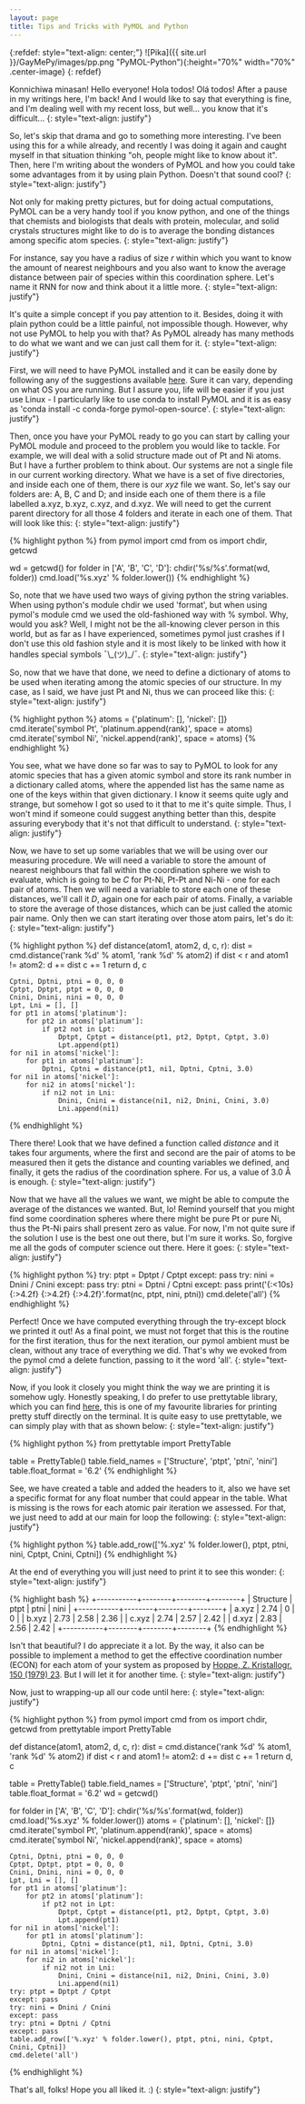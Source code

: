 ```yaml
---
layout: page
title: Tips and Tricks with PyMOL and Python
---
```


{:refdef: style="text-align: center;"}
![Pika]({{ site.url }}/GayMePy/images/pp.png "PyMOL-Python"){:height="70%" width="70%" .center-image}
{: refdef}

Konnichiwa minasan! Hello everyone! Hola todos! Olá todos! After a pause in my writings here, I'm back! And I would like to say that everything is fine, and I'm dealing well with my recent loss, but well... you know that it's difficult...
{: style="text-align: justify"}

So, let's skip that drama and go to something more interesting. I've been using this for a while already, and recently I was doing it again and caught myself in that situation thinking "oh, people might like to know about it". Then, here I'm writing about the wonders of PyMOL and how you could take some advantages from it by using plain Python. Doesn't that sound cool?
{: style="text-align: justify"}

Not only for making pretty pictures, but for doing actual computations, PyMOL can be a very handy tool if you know python, and one of the things that chemists and biologists that deals with protein, molecular, and solid crystals structures might like to do is to average the bonding distances among specific atom species.
{: style="text-align: justify"}

For instance, say you have a radius of size $r$ within which you want to know the amount of nearest neighbours and you also want to know the average distance between pair of species within this coordination sphere. Let's name it RNN for now and think about it a little more.
{: style="text-align: justify"}

It's quite a simple concept if you pay attention to it. Besides, doing it with plain python could be a little painful, not impossible though. However, why not use PyMOL to help you with that? As PyMOL already has many methods to do what we want and we can just call them for it.
{: style="text-align: justify"}

First, we will need to have PyMOL installed and it can be easily done by following any of the suggestions available [here](https://pymolwiki.org/index.php/Linux_Install). Sure it can vary, depending on what OS you are running. But I assure you, life will be easier if you just use Linux - I particularly like to use conda to install PyMOL and it is as easy as 'conda install -c conda-forge pymol-open-source'.
{: style="text-align: justify"}

Then, once you have your PyMOL ready to go you can start by calling your PyMOL module and proceed to the problem you would like to tackle. For example, we will deal with a solid structure made out of Pt and Ni atoms. But I have a further problem to think about. Our systems are not a single file in our current working directory. What we have is a set of five directories, and inside each one of them, there is our *xyz* file we want. So, let's say our folders are: A, B, C and D; and inside each one of them there is a file labelled a.xyz, b.xyz, c.xyz, and d.xyz. We will need to get the current parent directory for all those 4 folders and iterate in each one of them. That will look like this:
{: style="text-align: justify"}

{% highlight python %}
from pymol import cmd
from os import chdir, getcwd

wd = getcwd()
for folder in ['A', 'B', 'C', 'D']:
    chdir('%s/%s'.format(wd, folder))
    cmd.load('%s.xyz' % folder.lower())
{% endhighlight %}

So, note that we have used two ways of giving python the string variables. When using python's module chdir we used 'format', but when using pymol's module cmd we used the old-fashioned way with % symbol. Why, would you ask? Well, I might not be the all-knowing clever person in this world, but as far as I have experienced, sometimes pymol just crashes if I don't use this old fashion style and it is most likely to be linked with how it handles special symbols ¯\\\_(ツ)\_/¯.
{: style="text-align: justify"}

So, now that we have that done, we need to define a dictionary of atoms to be used when iterating among the atomic species of our structure. In my case, as I said, we have just Pt and Ni, thus we can proceed like this:
{: style="text-align: justify"}

{% highlight python %}
    atoms = {'platinum': [], 'nickel': []}
    cmd.iterate('symbol Pt', 'platinum.append(rank)', space = atoms)
    cmd.iterate('symbol Ni', 'nickel.append(rank)', space = atoms)
{% endhighlight %}

You see, what we have done so far was to say to PyMOL to look for any atomic species that has a given atomic symbol and store its rank number in a dictionary called atoms, where the appended list has the same name as one of the keys within that given dictionary. I know it seems quite ugly and strange, but somehow I got so used to it that to me it's quite simple. Thus, I won't mind if someone could suggest anything better than this, despite assuring everybody that it's not that difficult to understand.
{: style="text-align: justify"}

Now, we have to set up some variables that we will be using over our measuring procedure. We will need a variable to store the amount of nearest neighbours that fall within the coordination sphere we wish to evaluate, which is going to be *C* for Pt-Ni, Pt-Pt and Ni-Ni - one for each pair of atoms. Then we will need a variable to store each one of these distances, we'll call it *D*, again one for each pair of atoms. Finally, a variable to store the average of those distances, which can be just called the atomic pair name. Only then we can start iterating over those atom pairs, let's do it:
{: style="text-align: justify"}

{% highlight python %}
def distance(atom1, atom2, d, c, r):
    dist = cmd.distance('rank %d' % atom1, 'rank %d' % atom2)
    if dist < r and atom1 != atom2:
        d += dist
        c += 1
    return d, c

    Cptni, Dptni, ptni = 0, 0, 0
    Cptpt, Dptpt, ptpt = 0, 0, 0
    Cnini, Dnini, nini = 0, 0, 0
    Lpt, Lni = [], []
    for pt1 in atoms['platinum']:
        for pt2 in atoms['platinum']:
            if pt2 not in Lpt:
                Dptpt, Cptpt = distance(pt1, pt2, Dptpt, Cptpt, 3.0)
                Lpt.append(pt1)
    for ni1 in atoms['nickel']:
        for pt1 in atoms['platinum']:
            Dptni, Cptni = distance(pt1, ni1, Dptni, Cptni, 3.0)
    for ni1 in atoms['nickel']:
        for ni2 in atoms['nickel']:
            if ni2 not in Lni:
                Dnini, Cnini = distance(ni1, ni2, Dnini, Cnini, 3.0)
                Lni.append(ni1)
{% endhighlight %}

There there! Look that we have defined a function called *distance* and it takes four arguments, where the first and second are the pair of atoms to be measured then it gets the distance and counting variables we defined, and finally, it gets the radius of the coordination sphere. For us, a value of 3.0 &#8491; is enough.
{: style="text-align: justify"}

Now that we have all the values we want, we might be able to compute the average of the distances we wanted. But, lo! Remind yourself that you might find some coordination spheres where there might be pure Pt or pure Ni, thus the Pt-Ni pairs shall present zero as value. For now, I'm not quite sure if the solution I use is the best one out there, but I'm sure it works. So, forgive me all the gods of computer science out there. Here it goes:
{: style="text-align: justify"}

{% highlight python %}
    try: ptpt = Dptpt / Cptpt
    except: pass
    try: nini = Dnini / Cnini
    except: pass
    try: ptni = Dptni / Cptni
    except: pass
    print('{:<10s} {:>4.2f} {:>4.2f} {:>4.2f}'.format(nc, ptpt, nini, ptni))
    cmd.delete('all')
{% endhighlight %}

Perfect! Once we have computed everything through the try-except block we printed it out! As a final point, we must not forget that this is the routine for the first iteration, thus for the next iteration, our pymol ambient must be clean, without any trace of everything we did. That's why we evoked from the pymol cmd a delete function, passing to it the word 'all'.
{: style="text-align: justify"}

Now, if you look it closely you might think the way we are printing it is somehow ugly. Honestly speaking, I do prefer to use prettytable library, which you can find [here](https://pypi.org/project/prettytable/), this is one of my favourite libraries for printing pretty stuff directly on the terminal. It is quite easy to use prettytable, we can simply play with that as shown below:
{: style="text-align: justify"}

{% highlight python %}
from prettytable import PrettyTable

table = PrettyTable()
table.field_names = ['Structure', 'ptpt', 'ptni', 'nini']
table.float_format = '6.2'
{% endhighlight %}

See, we have created a table and added the headers to it, also we have set a specific format for any float number that could appear in the table. What is missing is the rows for each atomic pair iteration we assessed. For that, we just need to add at our main for loop the following:
{: style="text-align: justify"}

{% highlight python %}
    table.add_row(['%.xyz' % folder.lower(), ptpt, ptni, nini, Cptpt, Cnini, Cptni])
{% endhighlight %}

At the end of everything you will just need to print it to see this wonder:
{: style="text-align: justify"}

{% highlight bash %}
+-----------+--------+--------+--------+
| Structure |  ptpt  |  ptni  |  nini  |
+-----------+--------+--------+--------+
|   a.xyz   |   2.74 |   0    |   0    |
|   b.xyz   |   2.73 |   2.58 |   2.36 |
|   c.xyz   |   2.74 |   2.57 |   2.42 |
|   d.xyz   |   2.83 |   2.56 |   2.42 |
+-----------+--------+--------+--------+
{% endhighlight %}

Isn't that beautiful? I do appreciate it a lot. By the way, it also can be possible to implement a method to get the effective coordination number (ECON) for each atom of your system as proposed by [Hoppe, Z. Kristallogr. 150 (1979) 23](http://dx.doi.org/10.1524/zkri.1979.150.14.23). But I will let it for another time.
{: style="text-align: justify"}

Now, just to wrapping-up all our code until here:
{: style="text-align: justify"}

{% highlight python %}
from pymol import cmd
from os import chdir, getcwd
from prettytable import PrettyTable

def distance(atom1, atom2, d, c, r):
    dist = cmd.distance('rank %d' % atom1, 'rank %d' % atom2)
    if dist < r and atom1 != atom2:
        d += dist
        c += 1
    return d, c

table = PrettyTable()
table.field_names = ['Structure', 'ptpt', 'ptni', 'nini']
table.float_format = '6.2'
wd = getcwd()

for folder in ['A', 'B', 'C', 'D']:
    chdir('%s/%s'.format(wd, folder))
    cmd.load('%s.xyz' % folder.lower())
    atoms = {'platinum': [], 'nickel': []}
    cmd.iterate('symbol Pt', 'platinum.append(rank)', space = atoms)
    cmd.iterate('symbol Ni', 'nickel.append(rank)', space = atoms)

    Cptni, Dptni, ptni = 0, 0, 0
    Cptpt, Dptpt, ptpt = 0, 0, 0
    Cnini, Dnini, nini = 0, 0, 0
    Lpt, Lni = [], []
    for pt1 in atoms['platinum']:
        for pt2 in atoms['platinum']:
            if pt2 not in Lpt:
                Dptpt, Cptpt = distance(pt1, pt2, Dptpt, Cptpt, 3.0)
                Lpt.append(pt1)
    for ni1 in atoms['nickel']:
        for pt1 in atoms['platinum']:
            Dptni, Cptni = distance(pt1, ni1, Dptni, Cptni, 3.0)
    for ni1 in atoms['nickel']:
        for ni2 in atoms['nickel']:
            if ni2 not in Lni:
                Dnini, Cnini = distance(ni1, ni2, Dnini, Cnini, 3.0)
                Lni.append(ni1)
    try: ptpt = Dptpt / Cptpt
    except: pass
    try: nini = Dnini / Cnini
    except: pass
    try: ptni = Dptni / Cptni
    except: pass
    table.add_row(['%.xyz' % folder.lower(), ptpt, ptni, nini, Cptpt, Cnini, Cptni])
    cmd.delete('all')
{% endhighlight %}

That's all, folks! Hope you all liked it. :)
{: style="text-align: justify"}
